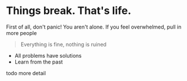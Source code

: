 # Things break. That's life.

First of all, don't panic!  You aren't alone. If you feel overwhelmed, pull in more people

> Everything is fine, nothing is ruined

- All problems have solutions
- Learn from the past


todo more detail